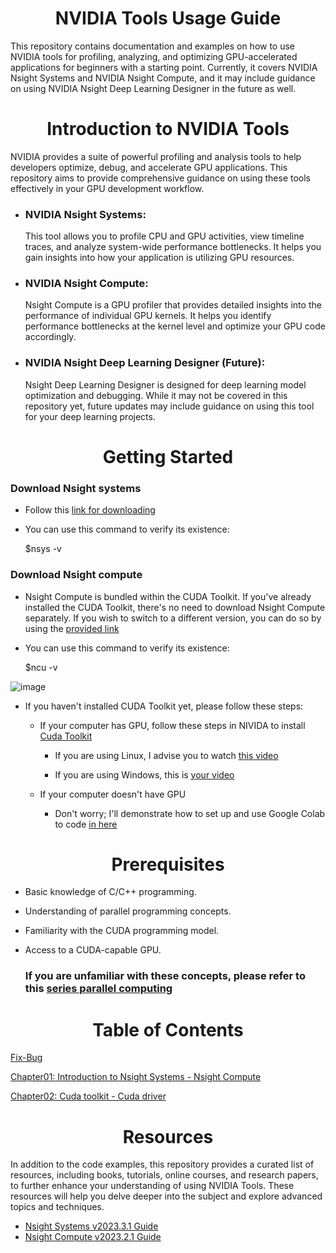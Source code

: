 <p align="center">
 <h1 align="center">NVIDIA Tools Usage Guide </h1>
</p>

This repository contains documentation and examples on how to use NVIDIA tools for profiling, analyzing, and optimizing GPU-accelerated applications for beginners with a starting point. Currently, it covers NVIDIA Nsight Systems and NVIDIA Nsight Compute, and it may include guidance on using NVIDIA Nsight Deep Learning Designer in the future as well.


<p align="center">
 <h1 align="center">Introduction to NVIDIA Tools </h1>
</p>

NVIDIA provides a suite of powerful profiling and analysis tools to help developers optimize, debug, and accelerate GPU applications. This repository aims to provide comprehensive guidance on using these tools effectively in your GPU development workflow.

- ### NVIDIA Nsight Systems:
  This tool allows you to profile CPU and GPU activities, view timeline traces, and analyze system-wide performance bottlenecks. It helps you gain insights into how your application is utilizing GPU resources.

- ### NVIDIA Nsight Compute:
  Nsight Compute is a GPU profiler that provides detailed insights into the performance of individual GPU kernels. It helps you identify performance bottlenecks at the kernel level and optimize your GPU code accordingly.

- ### NVIDIA Nsight Deep Learning Designer (Future):
  Nsight Deep Learning Designer is designed for deep learning model optimization and debugging. While it may not be covered in this repository yet, future updates may include guidance on using this tool for your deep learning projects.

<p align="center">
 <h1 align="center">Getting Started </h1>
</p>

### Download Nsight systems
- Follow this [link for downloading](https://developer.nvidia.com/gameworksdownload#?dn=nsight-systems-2023-3)

- You can use this command to verify its existence: 

  $nsys -v


### Download Nsight compute
- Nsight Compute is bundled within the CUDA Toolkit. If you've already installed the CUDA Toolkit, there's no need to download Nsight Compute separately. If you wish to switch to a different version, you can do so by using the [provided link](https://developer.nvidia.com/tools-overview/nsight-compute/get-started)

- You can use this command to verify its existence:
 
  $ncu -v

![image](https://github.com/CisMine/Guide-NVIDIA-Tools/assets/122800932/6d0bb179-42a1-4bce-b1ed-3f5682a988b4)

- If you haven't installed CUDA Toolkit yet, please follow these steps:
   - If your computer has GPU, follow these steps in NIVIDA to install [Cuda Toolkit](https://developer.nvidia.com/cuda-downloads)
  
     - If you are using Linux, I advise you to watch [this video](https://www.youtube.com/watch?v=wxNQQP9U1Bc)
     
     - If you are using Windows, this is [your video](https://www.youtube.com/watch?v=cuCWbztXk4Y&t=49s)


  - If your computer doesn't have GPU
    
    - Don't worry; I'll demonstrate how to set up and use Google Colab to code [in here](https://medium.com/@giahuy04/the-easiest-way-to-run-cuda-c-in-google-colab-831efbc33d7a)


<p align="center">
 <h1 align="center">Prerequisites </h1>
</p>

- Basic knowledge of C/C++ programming.
- Understanding of parallel programming concepts.
- Familiarity with the CUDA programming model.
- Access to a CUDA-capable GPU.

  ### If you are unfamiliar with these concepts, please refer to this [series parallel computing](https://github.com/CisMine/Parallel-Computing-Cuda-C)


 
<p align="center">
 <h1 align="center">Table of Contents </h1>
</p>

[Fix-Bug](https://github.com/CisMine/Guide-NVIDIA-Tools/tree/main/Fix-Bug)

[Chapter01: Introduction to Nsight Systems - Nsight Compute](https://github.com/CisMine/Guide-NVIDIA-Tools/tree/main/Chapter01)

[Chapter02: Cuda toolkit - Cuda driver](https://github.com/CisMine/Guide-NVIDIA-Tools/tree/main/Chapter02)



<p align="center">
 <h1 align="center">Resources </h1>
</p>

In addition to the code examples, this repository provides a curated list of resources, including books, tutorials, online courses, and research papers, to further enhance your understanding of using NVIDIA Tools. These resources will help you delve deeper into the subject and explore advanced topics and techniques.

- [Nsight Systems v2023.3.1 Guide](https://docs.nvidia.com/nsight-systems/UserGuide/index.html)
- [Nsight Compute v2023.2.1 Guide](https://docs.nvidia.com/nsight-compute/NsightCompute/index.html)

